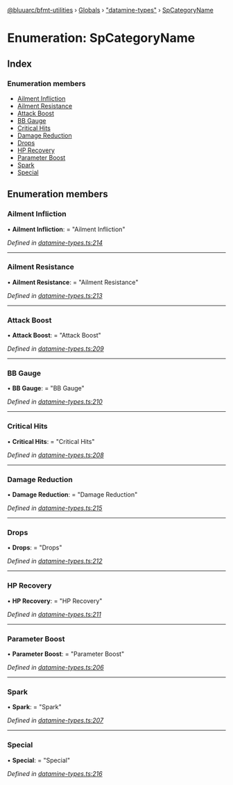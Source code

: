 [@bluuarc/bfmt-utilities](../README.md) › [Globals](../globals.md) › ["datamine-types"](../modules/_datamine_types_.md) › [SpCategoryName](_datamine_types_.spcategoryname.md)

# Enumeration: SpCategoryName

## Index

### Enumeration members

* [Ailment Infliction](_datamine_types_.spcategoryname.md#ailment-infliction)
* [Ailment Resistance](_datamine_types_.spcategoryname.md#ailment-resistance)
* [Attack Boost](_datamine_types_.spcategoryname.md#attack-boost)
* [BB Gauge](_datamine_types_.spcategoryname.md#bb-gauge)
* [Critical Hits](_datamine_types_.spcategoryname.md#critical-hits)
* [Damage Reduction](_datamine_types_.spcategoryname.md#damage-reduction)
* [Drops](_datamine_types_.spcategoryname.md#drops)
* [HP Recovery](_datamine_types_.spcategoryname.md#hp-recovery)
* [Parameter Boost](_datamine_types_.spcategoryname.md#parameter-boost)
* [Spark](_datamine_types_.spcategoryname.md#spark)
* [Special](_datamine_types_.spcategoryname.md#special)

## Enumeration members

###  Ailment Infliction

• **Ailment Infliction**: = "Ailment Infliction"

*Defined in [datamine-types.ts:214](https://github.com/BluuArc/bfmt-utilities/blob/cf39af8/src/datamine-types.ts#L214)*

___

###  Ailment Resistance

• **Ailment Resistance**: = "Ailment Resistance"

*Defined in [datamine-types.ts:213](https://github.com/BluuArc/bfmt-utilities/blob/cf39af8/src/datamine-types.ts#L213)*

___

###  Attack Boost

• **Attack Boost**: = "Attack Boost"

*Defined in [datamine-types.ts:209](https://github.com/BluuArc/bfmt-utilities/blob/cf39af8/src/datamine-types.ts#L209)*

___

###  BB Gauge

• **BB Gauge**: = "BB Gauge"

*Defined in [datamine-types.ts:210](https://github.com/BluuArc/bfmt-utilities/blob/cf39af8/src/datamine-types.ts#L210)*

___

###  Critical Hits

• **Critical Hits**: = "Critical Hits"

*Defined in [datamine-types.ts:208](https://github.com/BluuArc/bfmt-utilities/blob/cf39af8/src/datamine-types.ts#L208)*

___

###  Damage Reduction

• **Damage Reduction**: = "Damage Reduction"

*Defined in [datamine-types.ts:215](https://github.com/BluuArc/bfmt-utilities/blob/cf39af8/src/datamine-types.ts#L215)*

___

###  Drops

• **Drops**: = "Drops"

*Defined in [datamine-types.ts:212](https://github.com/BluuArc/bfmt-utilities/blob/cf39af8/src/datamine-types.ts#L212)*

___

###  HP Recovery

• **HP Recovery**: = "HP Recovery"

*Defined in [datamine-types.ts:211](https://github.com/BluuArc/bfmt-utilities/blob/cf39af8/src/datamine-types.ts#L211)*

___

###  Parameter Boost

• **Parameter Boost**: = "Parameter Boost"

*Defined in [datamine-types.ts:206](https://github.com/BluuArc/bfmt-utilities/blob/cf39af8/src/datamine-types.ts#L206)*

___

###  Spark

• **Spark**: = "Spark"

*Defined in [datamine-types.ts:207](https://github.com/BluuArc/bfmt-utilities/blob/cf39af8/src/datamine-types.ts#L207)*

___

###  Special

• **Special**: = "Special"

*Defined in [datamine-types.ts:216](https://github.com/BluuArc/bfmt-utilities/blob/cf39af8/src/datamine-types.ts#L216)*
